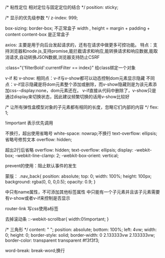  /* 粘性定位 相对定位与固定定位的结合 */
  position: sticky;
  
  /* 显示的优先级参数 */
  z-index: 999;

  box-sizing: border-box; 不正常盒子
  width , height = margin + padding + content
  content-box 是正常盒子

  axios:
  主要是用于向后台发起请求的，还有在请求中做更多可控功能。
  特点：支持浏览器和node.js,支持promise,能拦截请求和响应,能转换请求和响应数据,能取消请求,自动转换JSON数据,浏览器支持防止CSRF

  :class="{'filterBold':currentFilter == index}"
  给class绑定一个对象

  v-if 和 v-show:
  相同点：v-if与v-show都可以动态控制dom元素显示隐藏
  不同点：v-if显示隐藏是将dom元素整个添加或删除，而v-show隐藏则是为该元素添加css--display:none，dom元素还在。
  v-if直接从代码中删除了，v-show只是通过display来切换状态，因此建议频繁切换的话用v-show比较好

  /* 让所有弹性盒模型对象的子元素都有相同的长度，忽略它们内部的内容 */
  flex: 1;
  
  !important 表示优先调用

  不换行，超出使用省略号
  white-space: nowrap;不换行
  text-overflow: ellipsis; 省略号修剪文本
  overflow: hidden;

  超出2行后省略
  overflow: hidden;
  text-overflow: ellipsis;
  display: -webkit-box;
  -webkit-line-clamp: 2;
  -webkit-box-orient: vertical;

  prevent的使用：阻止默认事件的发生

  蒙版：
  .nav_back{
    position: absolute;
    top: 0;
    width: 100%;
    height: 100px;
    background: rgba(0, 0, 0,0.5);
    opacity: 0.9;
  }

  <transition>中只有name属性，不可添加其他标签属性
  <transition>中只能有一个子元素并且该子元素需要有v-show或者v-if来控制是否显示

  router-link 写css使用a标签

  去掉滚动条
  ::-webkit-scrollbar{
    width:0!important;
  }

  /* 三角形 */
  content: " ";
  position: absolute;
  bottom: 100%;
  left: 4vw;
  width: 0;
  height: 0;
  border-style: solid;
  border-width: 0 2.133333vw 2.133333vw;
  border-color: transparent transparent #f3f3f3;

  word-break: break-word;换行
